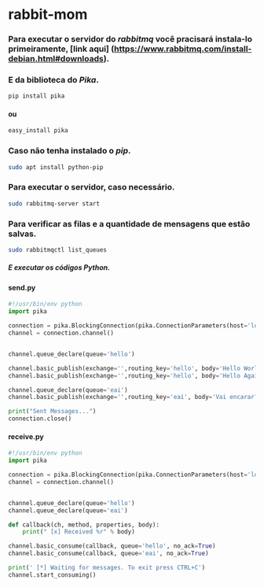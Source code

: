# rabbit-mom

### Para executar o servidor do *rabbitmq* você pracisará instala-lo primeiramente, [link aqui] (https://www.rabbitmq.com/install-debian.html#downloads).

### E da biblioteca do *Pika*.

```sh
pip install pika
```
#### ou 

```sh
easy_install pika
```

### Caso não tenha instalado o *pip*.

```sh
sudo apt install python-pip
```

### Para executar o servidor, caso necessário.

```sh
sudo rabbitmq-server start
```

### Para verificar as filas e a quantidade de mensagens que estão salvas.

```sh
sudo rabbitmqctl list_queues
```

##### E executar os códigos *Python*.

#### send.py
```python
#!/usr/bin/env python
import pika

connection = pika.BlockingConnection(pika.ConnectionParameters(host='localhost'))
channel = connection.channel()


channel.queue_declare(queue='hello')

channel.basic_publish(exchange='',routing_key='hello', body='Hello World!')
channel.basic_publish(exchange='',routing_key='hello', body='Hello Again!')

channel.queue_declare(queue='eai')
channel.basic_publish(exchange='',routing_key='eai', body='Vai encarar?!')

print("Sent Messages...")
connection.close()
```

#### receive.py
```python
#!/usr/bin/env python
import pika

connection = pika.BlockingConnection(pika.ConnectionParameters(host='localhost'))
channel = connection.channel()


channel.queue_declare(queue='hello')
channel.queue_declare(queue='eai')

def callback(ch, method, properties, body):
    print(" [x] Received %r" % body)

channel.basic_consume(callback, queue='hello', no_ack=True)
channel.basic_consume(callback, queue='eai', no_ack=True)

print(' [*] Waiting for messages. To exit press CTRL+C')
channel.start_consuming()
```
